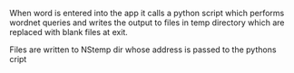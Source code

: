 When word is entered into the app it calls a python script which performs wordnet queries and writes the output to 
files in temp directory which are replaced with blank files at exit.


Files are written to NStemp dir whose address is passed to the pythons cript 
